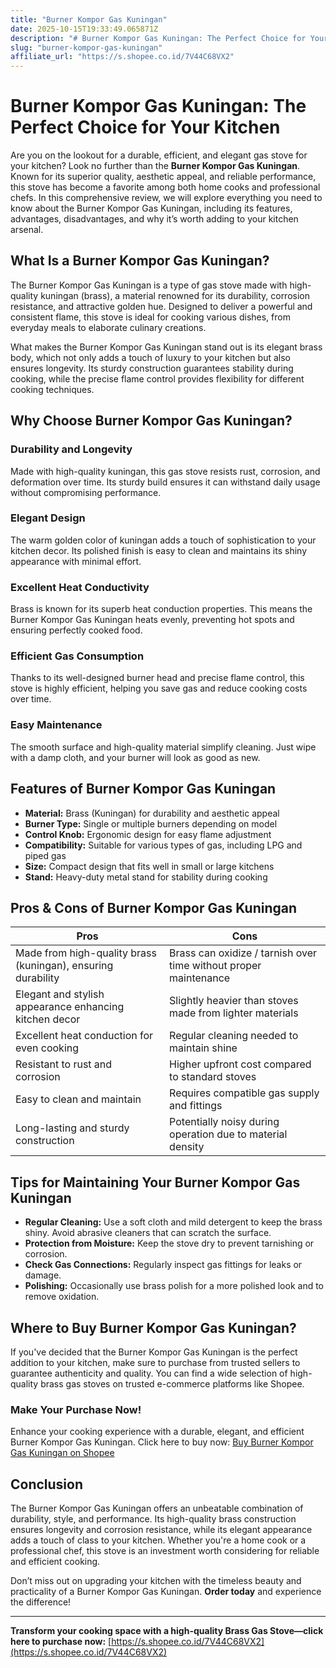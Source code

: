 ```yaml
---
title: "Burner Kompor Gas Kuningan"
date: 2025-10-15T19:33:49.065871Z
description: "# Burner Kompor Gas Kuningan: The Perfect Choice for Your Kitchen..."
slug: "burner-kompor-gas-kuningan"
affiliate_url: "https://s.shopee.co.id/7V44C68VX2"
---
```

# Burner Kompor Gas Kuningan: The Perfect Choice for Your Kitchen

Are you on the lookout for a durable, efficient, and elegant gas stove for your kitchen? Look no further than the **Burner Kompor Gas Kuningan**. Known for its superior quality, aesthetic appeal, and reliable performance, this stove has become a favorite among both home cooks and professional chefs. In this comprehensive review, we will explore everything you need to know about the Burner Kompor Gas Kuningan, including its features, advantages, disadvantages, and why it’s worth adding to your kitchen arsenal.

## What Is a Burner Kompor Gas Kuningan?

The Burner Kompor Gas Kuningan is a type of gas stove made with high-quality kuningan (brass), a material renowned for its durability, corrosion resistance, and attractive golden hue. Designed to deliver a powerful and consistent flame, this stove is ideal for cooking various dishes, from everyday meals to elaborate culinary creations.

What makes the Burner Kompor Gas Kuningan stand out is its elegant brass body, which not only adds a touch of luxury to your kitchen but also ensures longevity. Its sturdy construction guarantees stability during cooking, while the precise flame control provides flexibility for different cooking techniques.

## Why Choose Burner Kompor Gas Kuningan?

### Durability and Longevity

Made with high-quality kuningan, this gas stove resists rust, corrosion, and deformation over time. Its sturdy build ensures it can withstand daily usage without compromising performance.

### Elegant Design

The warm golden color of kuningan adds a touch of sophistication to your kitchen decor. Its polished finish is easy to clean and maintains its shiny appearance with minimal effort.

### Excellent Heat Conductivity

Brass is known for its superb heat conduction properties. This means the Burner Kompor Gas Kuningan heats evenly, preventing hot spots and ensuring perfectly cooked food.

### Efficient Gas Consumption

Thanks to its well-designed burner head and precise flame control, this stove is highly efficient, helping you save gas and reduce cooking costs over time.

### Easy Maintenance

The smooth surface and high-quality material simplify cleaning. Just wipe with a damp cloth, and your burner will look as good as new.

## Features of Burner Kompor Gas Kuningan

- **Material:** Brass (Kuningan) for durability and aesthetic appeal  
- **Burner Type:** Single or multiple burners depending on model  
- **Control Knob:** Ergonomic design for easy flame adjustment  
- **Compatibility:** Suitable for various types of gas, including LPG and piped gas  
- **Size:** Compact design that fits well in small or large kitchens  
- **Stand:** Heavy-duty metal stand for stability during cooking

## Pros & Cons of Burner Kompor Gas Kuningan

| Pros                                              | Cons                                           |
|---------------------------------------------------|------------------------------------------------|
| Made from high-quality brass (kuningan), ensuring durability | Brass can oxidize / tarnish over time without proper maintenance |
| Elegant and stylish appearance enhancing kitchen decor | Slightly heavier than stoves made from lighter materials |
| Excellent heat conduction for even cooking   | Regular cleaning needed to maintain shine   |
| Resistant to rust and corrosion                 | Higher upfront cost compared to standard stoves |
| Easy to clean and maintain                     | Requires compatible gas supply and fittings  |
| Long-lasting and sturdy construction            | Potentially noisy during operation due to material density |

## Tips for Maintaining Your Burner Kompor Gas Kuningan

- **Regular Cleaning:** Use a soft cloth and mild detergent to keep the brass shiny. Avoid abrasive cleaners that can scratch the surface.
- **Protection from Moisture:** Keep the stove dry to prevent tarnishing or corrosion.
- **Check Gas Connections:** Regularly inspect gas fittings for leaks or damage.
- **Polishing:** Occasionally use brass polish for a more polished look and to remove oxidation.

## Where to Buy Burner Kompor Gas Kuningan?

If you've decided that the Burner Kompor Gas Kuningan is the perfect addition to your kitchen, make sure to purchase from trusted sellers to guarantee authenticity and quality. You can find a wide selection of high-quality brass gas stoves on trusted e-commerce platforms like Shopee.

### Make Your Purchase Now!

Enhance your cooking experience with a durable, elegant, and efficient Burner Kompor Gas Kuningan. Click here to buy now: [Buy Burner Kompor Gas Kuningan on Shopee](https://s.shopee.co.id/7V44C68VX2)

## Conclusion

The Burner Kompor Gas Kuningan offers an unbeatable combination of durability, style, and performance. Its high-quality brass construction ensures longevity and corrosion resistance, while its elegant appearance adds a touch of class to your kitchen. Whether you're a home cook or a professional chef, this stove is an investment worth considering for reliable and efficient cooking.

Don’t miss out on upgrading your kitchen with the timeless beauty and practicality of a Burner Kompor Gas Kuningan. **Order today** and experience the difference!

---

**Transform your cooking space with a high-quality Brass Gas Stove—click here to purchase now:** [https://s.shopee.co.id/7V44C68VX2](https://s.shopee.co.id/7V44C68VX2)